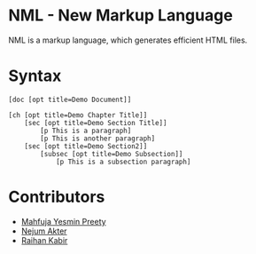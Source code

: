 # NML - New Markup Language
NML is a markup language, which generates efficient HTML files.

# Syntax
```
[doc [opt title=Demo Document]]

[ch [opt title=Demo Chapter Title]]
    [sec [opt title=Demo Section Title]]
        [p This is a paragraph]
        [p This is another paragraph]
    [sec [opt title=Demo Section2]]
        [subsec [opt title=Demo Subsection]]
            [p This is a subsection paragraph]
```

# Contributors
* [Mahfuja Yesmin Preety](https:/github.com/preety)
* [Nejum Akter](https:/github.com/nejum)
* [Raihan Kabir](https:/github.com/Raihan-28011)